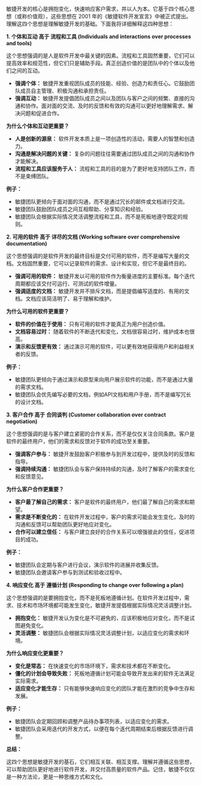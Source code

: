 敏捷开发的核心是拥抱变化，快速响应客户需求，并以人为本。它基于四个核心思想（或称价值观），这些思想在 2001 年的《敏捷软件开发宣言》中被正式提出。理解这四个思想是理解敏捷开发的基础。下面我将详细解释这四种思想：

**1. 个体和互动 高于 流程和工具 (Individuals and interactions over processes and tools)**

这个思想强调的是人是软件开发中最关键的因素。流程和工具固然重要，它们可以提高效率和规范性，但它们只是辅助手段。真正创造价值的是团队中的个体以及他们之间的互动。

- **强调个体：** 敏捷开发重视团队成员的技能、经验、创造力和责任心。它鼓励团队成员自主管理、积极沟通和承担责任。
- **强调互动：** 敏捷开发提倡团队成员之间以及团队与客户之间的频繁、直接的沟通和协作。面对面的交流、及时的反馈和有效的沟通可以更好地理解需求、解决问题和促进合作。

**为什么个体和互动更重要？**

- **人是创新的源泉：** 软件开发本质上是一项创造性的活动，需要人的智慧和创造力。
- **沟通是解决问题的关键：** 复杂的问题往往需要通过团队成员之间的沟通和协作才能解决。
- **流程和工具应该服务于人：** 流程和工具的目的是为了更好地支持团队工作，而不是束缚团队。

**例子：**

- 敏捷团队更倾向于面对面的沟通，而不是通过冗长的邮件或文档进行交流。
- 敏捷团队鼓励团队成员之间互相帮助、分享知识和经验。
- 敏捷团队会根据实际情况灵活调整流程和工具，而不是死板地遵守既定的规则。

**2. 可用的软件 高于 详尽的文档 (Working software over comprehensive documentation)**

这个思想强调的是软件开发的最终目标是交付可用的软件，而不是编写大量的文档。文档固然重要，它可以记录软件的需求、设计和实现，但它不是最终目的。

- **强调可用的软件：** 敏捷开发以可用的软件作为衡量进度的主要标准。每个迭代周期都应该交付可运行、可测试的软件增量。
- **强调适度的文档：** 敏捷开发并不排斥文档，而是提倡编写适度的、有用的文档。文档应该简洁明了、易于理解和维护。

**为什么可用的软件更重要？**

- **软件的价值在于使用：** 只有可用的软件才能真正为用户创造价值。
- **文档容易过时：** 随着软件的不断迭代和变化，文档很容易过时，维护成本也很高。
- **演示和反馈更有效：** 通过演示可用的软件，可以更有效地获得用户和利益相关者的反馈。

**例子：**

- 敏捷团队更倾向于通过演示和原型来向用户展示软件的功能，而不是通过大量的需求文档。
- 敏捷团队会优先编写必要的文档，例如API文档和用户手册，而不是编写冗长的设计文档。

**3. 客户合作 高于 合同谈判 (Customer collaboration over contract negotiation)**

这个思想强调的是与客户建立紧密的合作关系，而不是仅仅关注合同条款。客户是软件的最终用户，他们的需求和反馈对于软件的成功至关重要。

- **强调客户参与：** 敏捷开发鼓励客户积极参与到开发过程中，提供及时的反馈和指导。
- **强调持续沟通：** 敏捷团队会与客户保持持续的沟通，及时了解客户的需求变化和反馈意见。

**为什么客户合作更重要？**

- **客户最了解自己的需求：** 客户是软件的最终用户，他们最了解自己的需求和期望。
- **需求是不断变化的：** 在软件开发过程中，客户的需求可能会发生变化，及时的沟通和反馈可以帮助团队更好地应对变化。
- **合作可以建立信任：** 与客户建立良好的合作关系可以增强彼此的信任，促进项目的成功。

**例子：**

- 敏捷团队会定期与客户进行会议，演示软件的进展并收集反馈。
- 敏捷团队会邀请客户参与到测试和验收过程中。

**4. 响应变化 高于 遵循计划 (Responding to change over following a plan)**

这个思想强调的是要拥抱变化，而不是死板地遵循计划。在软件开发过程中，需求、技术和市场环境都可能发生变化，敏捷开发提倡根据实际情况灵活调整计划。

- **拥抱变化：** 敏捷开发认为变化是不可避免的，应该积极地应对变化，而不是试图避免变化。
- **灵活调整：** 敏捷团队会根据实际情况灵活调整计划，以适应变化的需求和环境。

**为什么响应变化更重要？**

- **变化是常态：** 在快速变化的市场环境下，需求和技术都在不断变化。
- **僵化的计划会导致失败：** 死板地遵循计划可能会导致开发出来的软件无法满足实际需求。
- **适应变化才能生存：** 只有能够快速响应变化的团队才能在激烈的竞争中生存和发展。

**例子：**

- 敏捷团队会定期回顾和调整产品待办事项列表，以适应变化的需求。
- 敏捷团队会采用迭代的开发方式，以便在每个迭代周期结束后根据反馈进行调整。

**总结：**

这四个思想是敏捷开发的基石，它们相互关联、相互支撑。理解并遵循这些思想，可以帮助团队更好地进行软件开发，并交付高质量的软件产品。记住，敏捷不仅仅是一种方法论，更是一种思维方式和文化。